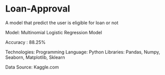 # Loan-Approval

A model that predict the user is eligible for loan or not 

Model:
Multinomial Logistic Regression Model

Accuracy : 88.25%

Technologies:
Programming Language: Python
Libraries: Pandas, Numpy, Seaborn, Matplotlib, Sklearn

Data Source:
Kaggle.com
